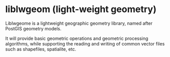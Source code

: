 # liblwgeom (light-weight geometry)


Liblwgeome is a lightweight geographic geometry library, named after PostGIS geometry models.

It will provide basic geometric operations and geometric processing algorithms, while supporting the reading and writing of common vector files such as shapefiles, spatialite, etc.